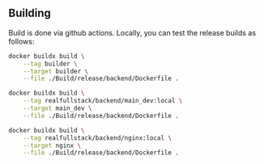 
## Building

Build is done via github actions. Locally, you can test the release builds as follows:

```bash
docker buildx build \
    --tag builder \
    --target builder \
    --file ./Build/release/backend/Dockerfile .

docker buildx build \
    --tag realfullstack/backend/main_dev:local \
    --target main_dev \
    --file ./Build/release/backend/Dockerfile .

docker buildx build \
    --tag realfullstack/backend/nginx:local \
    --target nginx \
    --file ./Build/release/backend/Dockerfile .

```

